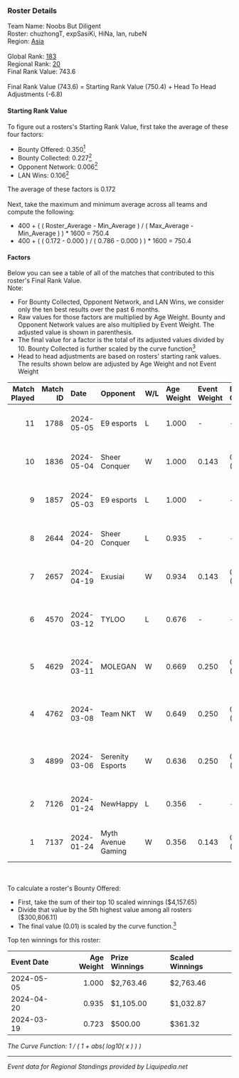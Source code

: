 ### Roster Details<br />
Team Name: Noobs But Diligent<br />
Roster: chuzhongT, expSasiKi, HiNa, lan, rubeN<br />
Region: [Asia]( ../standings_asia.md)<br />
<br />
Global Rank: [183](../standings_global.md)<br />
Regional Rank: [20]( ../standings_asia.md)<br />
Final Rank Value:  743.6<br />
<br />
Final Rank Value (743.6) = Starting Rank Value (750.4) + Head To Head Adjustments (-6.8)<br />

#### Starting Rank Value<br />
To figure out a rosters's Starting Rank Value, first take the average of these four factors:<br />
- Bounty Offered: 0.350[<sup>1</sup>](#table2)
- Bounty Collected: 0.227[<sup>2</sup>](#table1)
- Opponent Network: 0.006[<sup>2</sup>](#table1)
- LAN Wins: 0.106[<sup>2</sup>](#table1)

The average of these factors is 0.172<br />
<br />
Next, take the maximum and minimum average across all teams and compute the following:<br />
- 400 + ( ( Roster_Average - Min_Average ) / ( Max_Average - Min_Average ) ) * 1600 = 750.4
- 400 + ( ( 0.172 - 0.000 ) / ( 0.786 - 0.000 ) ) * 1600 = 750.4


#### Factors<br />
Below you can see a table of all of the matches that contributed to this roster's Final Rank Value.<br />
Note:<br />

- For Bounty Collected, Opponent Network, and LAN Wins, we consider only the ten best results over the past 6 months.
- Raw values for those factors are multiplied by Age Weight. Bounty and Opponent Network values are also multiplied by Event Weight. The adjusted value is shown in parenthesis.
- The final value for a factor is the total of its adjusted values divided by 10. Bounty Collected is further scaled by the curve function[<sup>3</sup>](#curveFunction)
- Head to head adjustments are based on rosters' starting rank values. The results shown below are adjusted by Age Weight and not Event Weight
<span id="table1"></span><br />


| Match Played | Match ID | Date       | Opponent           | W/L | Age Weight | Event Weight | Bounty Collected | Opponent Network | LAN Wins  | H2H Adj. | Roster                                         |
| -: | -: | :- | :- | :- | :- | :- | :- | :- | :- | -: | :- |
|           11 |     1788 | 2024-05-05 | E9 esports         | L   | 1.000      | -            | -                | -                | -         |   -12.87 | chuzhongT, expSasiKi, HiNa, lan, rubeN         |
|           10 |     1836 | 2024-05-04 | Sheer Conquer      | W   | 1.000      | 0.143        | 0.017 (0.002)    | 0.151 (0.022)    | 1 (1.000) |    17.82 | chuzhongT, expSasiKi, HiNa, lan, rubeN         |
|            9 |     1857 | 2024-05-03 | E9 esports         | L   | 1.000      | -            | -                | -                | -         |   -12.60 | chuzhongT, expSasiKi, HiNa, lan, rubeN         |
|            8 |     2644 | 2024-04-20 | Sheer Conquer      | L   | 0.935      | -            | -                | -                | -         |   -12.55 | chuzhongT, expSasiKi, HiNa, lan, rubeN         |
|            7 |     2657 | 2024-04-19 | Exusiai            | W   | 0.934      | 0.143        | 0.003 (0.000)    | 0.000 (0.000)    | 0 (0.000) |     6.59 | chuzhongT, expSasiKi, HiNa, lan, rubeN         |
|            6 |     4570 | 2024-03-12 | TYLOO              | L   | 0.676      | -            | -                | -                | -         |    -6.10 | aliver, chuzhongT, expSasiKi, rubeN, Tw1nk1e17 |
|            5 |     4629 | 2024-03-11 | MOLEGAN            | W   | 0.669      | 0.250        | 0.000 (0.000)    | 0.018 (0.003)    | 0 (0.000) |     2.54 | aliver, chuzhongT, expSasiKi, Miami, rubeN     |
|            4 |     4762 | 2024-03-08 | Team NKT           | W   | 0.649      | 0.250        | 0.006 (0.001)    | 0.150 (0.024)    | 0 (0.000) |     9.99 | aliver, chuzhongT, expSasiKi, Miami, rubeN     |
|            3 |     4899 | 2024-03-06 | Serenity Esports   | W   | 0.636      | 0.250        | 0.000 (0.000)    | 0.000 (0.000)    | 0 (0.000) |     2.46 | aliver, chuzhongT, expSasiKi, Miami, rubeN     |
|            2 |     7126 | 2024-01-24 | NewHappy           | L   | 0.356      | -            | -                | -                | -         |    -6.67 | chuzhongT, expSasiKi, HiNa, Nuko, rubeN        |
|            1 |     7137 | 2024-01-24 | Myth Avenue Gaming | W   | 0.356      | 0.143        | 0.005 (0.000)    | 0.192 (0.010)    | 0 (0.000) |     4.64 | chuzhongT, expSasiKi, HiNa, Nuko, rubeN        |

<br />
<span id="table2"></span><br />
To calculate a roster's Bounty Offered:<br />

- First, take the sum of their top 10 scaled winnings ($4,157.65)
- Divide that value by the 5th highest value among all rosters ($300,806.11)
- The final value (0.01) is scaled by the curve function.[<sup>3</sup>](#curveFunction)

Top ten winnings for this roster:<br />

| Event Date | Age Weight | Prize Winnings | Scaled Winnings |
| :- | -: | :- | :- |
| 2024-05-05 |      1.000 | $2,763.46      | $2,763.46       |
| 2024-04-20 |      0.935 | $1,105.00      | $1,032.87       |
| 2024-03-19 |      0.723 | $500.00        | $361.32         |


<span id="curveFunction"></span>_The Curve Function: 1 / ( 1 + abs( log10( x ) ) )_<br />

---
_Event data for Regional Standings provided by Liquipedia.net_<br />
